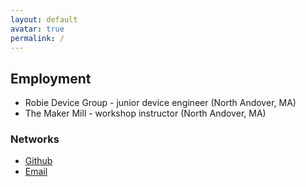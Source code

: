 ```yaml
---
layout: default
avatar: true
permalink: /
---
```

## Employment
- Robie Device Group - junior device engineer (North Andover, MA)
- The Maker Mill - workshop instructor (North Andover, MA)

### Networks
- [Github](github.com/ryandrew14)
- [Email](mail@ryanrdrew.com)
